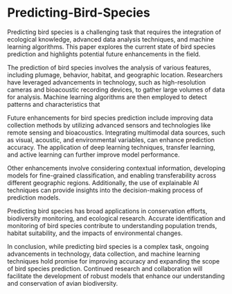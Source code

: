 # Predicting-Bird-Species
Predicting bird species is a challenging task that requires the integration of ecological knowledge, advanced data analysis techniques, and machine learning algorithms. This paper explores the current state of bird species prediction and highlights potential future enhancements in the field.

The prediction of bird species involves the analysis of various features, including plumage, behavior, habitat, and geographic location. Researchers have leveraged advancements in technology, such as high-resolution cameras and bioacoustic recording devices, to gather large volumes of data for analysis. Machine learning algorithms are then employed to detect patterns and characteristics that 

Future enhancements for bird species prediction include improving data collection methods by utilizing advanced sensors and technologies like remote sensing and bioacoustics. Integrating multimodal data sources, such as visual, acoustic, and environmental variables, can enhance prediction accuracy. The application of deep learning techniques, transfer learning, and active learning can further improve model performance.

Other enhancements involve considering contextual information, developing models for fine-grained classification, and enabling transferability across different geographic regions. Additionally, the use of explainable AI techniques can provide insights into the decision-making process of prediction models.

Predicting bird species has broad applications in conservation efforts, biodiversity monitoring, and ecological research. Accurate identification and monitoring of bird species contribute to understanding population trends, habitat suitability, and the impacts of environmental changes.

In conclusion, while predicting bird species is a complex task, ongoing advancements in technology, data collection, and machine learning techniques hold promise for improving accuracy and expanding the scope of bird species prediction. Continued research and collaboration will facilitate the development of robust models that enhance our understanding and conservation of avian biodiversity.
 
